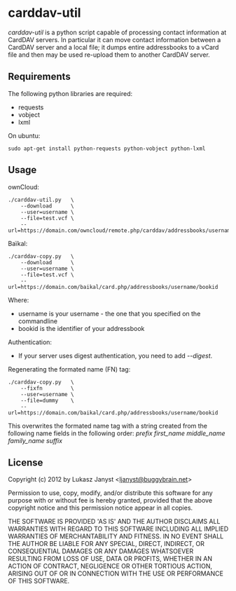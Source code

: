 carddav-util
============

*carddav-util* is a python script capable of processing contact information
at CardDAV servers. In particular it can move contact information between
a CardDAV server and a local file; it dumps entire addressbooks to a vCard
file and then may be used re-upload them to another CardDAV server.

Requirements
------------

The following python libraries are required:

 * requests
 * vobject
 * lxml

On ubuntu:

    sudo apt-get install python-requests python-vobject python-lxml

Usage
-----

ownCloud:

    ./carddav-util.py   \
        --download      \
        --user=username \
        --file=test.vcf \
        --url=https://domain.com/owncloud/remote.php/carddav/addressbooks/username/contacts

Baïkal:

    ./carddav-copy.py   \
        --download      \
        --user=username \
        --file=test.vcf \
        --url=https://domain.com/baikal/card.php/addressbooks/username/bookid

Where:
 * username is your username - the one that you specified on the commandline
 * bookid is the identifier of your addressbook

Authentication:
 * If your server uses digest authentication, you need to add *--digest*.

Regenerating the formated name (FN) tag:

    ./carddav-copy.py   \
        --fixfn         \
        --user=username \
        --file=dummy    \
        --url=https://domain.com/baikal/card.php/addressbooks/username/bookid

This overwrites the formated name tag with a string created from the following
name fields in the following order: *prefix first_name middle_name family_name
suffix*

License
-------

Copyright (c) 2012 by Lukasz Janyst &lt;ljanyst@buggybrain.net&gt;

Permission to use, copy, modify, and/or distribute this software for any
purpose with or without fee is hereby granted, provided that the above
copyright notice and this permission notice appear in all copies.

THE SOFTWARE IS PROVIDED 'AS IS' AND THE AUTHOR DISCLAIMS ALL WARRANTIES
WITH REGARD TO THIS SOFTWARE INCLUDING ALL IMPLIED WARRANTIES OF
MERCHANTABILITY AND FITNESS. IN NO EVENT SHALL THE AUTHOR BE LIABLE FOR
ANY SPECIAL, DIRECT, INDIRECT, OR CONSEQUENTIAL DAMAGES OR ANY DAMAGES
WHATSOEVER RESULTING FROM LOSS OF USE, DATA OR PROFITS, WHETHER IN AN
ACTION OF CONTRACT, NEGLIGENCE OR OTHER TORTIOUS ACTION, ARISING OUT OF
OR IN CONNECTION WITH THE USE OR PERFORMANCE OF THIS SOFTWARE.
